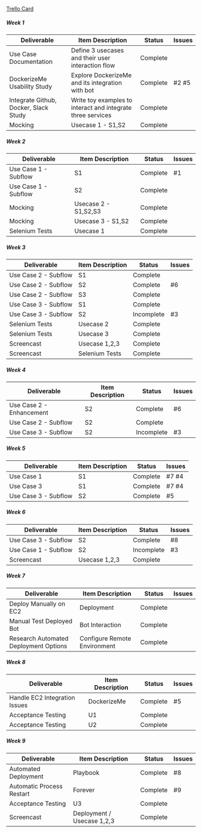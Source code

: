 [Trello Card](https://trello.com/b/xm0RHPxd)

##### Week 1

| Deliverable   | Item Description  | Status  | Issues
| ------------- | ------------  | ------------  |  ------------
| Use Case Documentation      | Define 3 usecases and their user interaction flow          | Complete | &nbsp;
| DockerizeMe Usability Study      | Explore DockerizeMe and its integration with bot       | Complete |  #2 #5
| Integrate Github, Docker, Slack Study     | Write toy examples to interact and integrate three services  |  Complete  |  &nbsp;
| Mocking    | Usecase 1 - S1,S2  | Complete | &nbsp;


##### Week 2

| Deliverable   | Item Description  | Status  | Issues
| ------------- | ------------  | ------------  |  ------------
| Use Case 1 - Subflow      | S1          | Complete | #1
| Use Case 1 - Subflow      | S2       | Complete |  &nbsp;
| Mocking     | Usecase 2 - S1,S2,S3  |  Complete  |  &nbsp;
| Mocking    | Usecase 3 - S1,S2  | Complete | &nbsp;
| Selenium Tests    | Usecase 1  | Complete | &nbsp;


##### Week 3

| Deliverable   | Item Description  | Status  | Issues
| ------------- | ------------  | ------------  |  ------------
| Use Case 2 - Subflow      | S1          | Complete | &nbsp;
| Use Case 2 - Subflow      | S2       | Complete | #6
| Use Case 2 - Subflow      | S3       | Complete |  &nbsp;
| Use Case 3 - Subflow      | S1       | Complete |  &nbsp;
| Use Case 3 - Subflow      | S2       | Incomplete |  #3
| Selenium Tests    | Usecase 2  | Complete | &nbsp;
| Selenium Tests    | Usecase 3  | Complete | &nbsp;
| Screencast  | Usecase 1,2,3  | Complete | &nbsp;
| Screencast  | Selenium Tests  | Complete | &nbsp;

##### Week 4

| Deliverable   | Item Description  | Status  | Issues
| ------------- | ------------  | ------------  |  ------------
| Use Case 2 - Enhancement      | S2        | Complete | #6
| Use Case 2 - Subflow      | S2       | Complete |  &nbsp;
| Use Case 3 - Subflow      | S2       | Incomplete |  #3


##### Week 5

| Deliverable   | Item Description  | Status  | Issues
| ------------- | ------------  | ------------  |  ------------
| Use Case 1    | S1  | Complete | #7 #4
| Use Case 3    | S1  | Complete | #7 #4
| Use Case 3 - Subflow      | S2       | Complete |  #5

##### Week 6

| Deliverable   | Item Description  | Status  | Issues
| ------------- | ------------  | ------------  |  ------------
| Use Case 3 - Subflow      | S2       | Complete |  #8
| Use Case 1 - Subflow      | S2       | Incomplete |  #3
| Screencast      |Usecase 1,2,3       | Complete |  &nbsp;

##### Week 7

| Deliverable   | Item Description  | Status  | Issues
| ------------- | ------------  | ------------  |  ------------
| Deploy Manually on EC2      | Deployment        | Complete | &nbsp;
| Manual Test Deployed Bot      | Bot Interaction       | Complete |  &nbsp;
| Research Automated Deployment Options      | Configure Remote Environment       | Complete |  &nbsp;


##### Week 8

| Deliverable   | Item Description  | Status  | Issues
| ------------- | ------------  | ------------  |  ------------
| Handle EC2 Integration Issues    | DockerizeMe  | Complete | #5
| Acceptance Testing    | U1  | Complete | &nbsp;
| Acceptance Testing      | U2       | Complete |  &nbsp;

##### Week 9

| Deliverable   | Item Description  | Status  | Issues
| ------------- | ------------  | ------------  |  ------------
| Automated Deployment      | Playbook       | Complete |  #8
| Automatic Process Restart    | Forever       | Complete |  #9
| Acceptance Testing    | U3       | Complete |  &nbsp;
| Screencast      | Deployment / Usecase 1,2,3       | Complete |  &nbsp;

